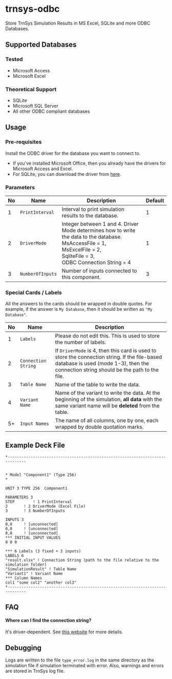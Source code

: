 # trnsys-odbc

Store TrnSys Simulation Results in MS Excel, SQLite and more ODBC Databases.

## Supported Databases

### Tested

- Microsoft Access
- Microsoft Excel

### Theoretical Support

- SQLite
- Microsoft SQL Server
- All other ODBC compliant databases

## Usage

### Pre-requisites

Install the ODBC driver for the database you want to connect to.

- If you've installed Microsoft Office, then you already have the drivers for Microsoft Access and Excel.
- For SQLite, you can download the driver from [here](https://www.ch-werner.de/sqliteodbc/).

### Parameters

| No | Name             | Description                                                                                                                                                                        | Default |
|----|------------------|------------------------------------------------------------------------------------------------------------------------------------------------------------------------------------|---------|
| 1  | `PrintInterval`  | Interval to print simulation results to the database.                                                                                                                              | 1       |
| 2  | `DriverMode`     | Integer between 1 and 4. Driver Mode determines how to write the data to the database. <br> MsAccessFile = 1, <br> MsExcelFile = 2, <br> SqliteFile = 3, <br> ODBC Connection String = 4 | 1       |
| 3  | `NumberOfInputs` | Number of inputs connected to this component.                                                                                                                                      | 3       |

### Special Cards / Labels

All the answers to the cards should be wrapped in double quotes. For example, if the answer is `My Database`, then it
should be written as `"My Database"`.

| No | Name                | Description                                                                                                                                                                            |
|----|---------------------|----------------------------------------------------------------------------------------------------------------------------------------------------------------------------------------|
| 1  | `Labels`            | Please do not edit this. This is used to store the number of labels.                                                                                                                   |
| 2  | `Connection String` | If `DriverMode` is 4, then this card is used to store the connection string. If the file-based database is used (mode 1-3), then the connection string should be the path to the file. |
| 3  | `Table Name`        | Name of the table to write the data.                                                                                                                                                   |
| 4  | `Variant Name`      | Name of the variant to write the data. At the beginning of the simulation, **all data** with the same variant name will be **deleted** from the table.                                 |
| 5+ | `Input Names`       | The name of all columns, one by one, each wrapped by double quotation marks.                                                                                                           |

## Example Deck File

```text
*------------------------------------------------------------------------------


* Model "Component1" (Type 256)
* 

UNIT 3 TYPE 256	 Component1

PARAMETERS 3
STEP		! 1 PrintInterval
2		! 2 DriverMode (Excel File)
3		! 3 NumberOfInputs

INPUTS 3
0,0		! [unconnected]
0,0		! [unconnected]
0,0		! [unconnected]
*** INITIAL INPUT VALUES
0 0 0

*** 6 Labels (3 fixed + 3 inputs)
LABELS 6
"result.xlsx" ! Connection String (path to the file relative to the simulation folder)
"SimulationResult" ! Table Name
"Variant1" ! Variant Name
*** Column Names
col1 "some col2" "another col3"
*------------------------------------------------------------------------------
```

## FAQ

#### Where can I find the connection string?
It's driver-dependent. See [this website](https://www.connectionstrings.com/) for more details.

## Debugging

Logs are written to the file `type_error.log` in the same directory as the simulation file if simulation terminated with
error. Also, warnings and errors are stored in TrnSys log file.
